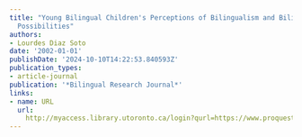 ```yaml
---
title: "Young Bilingual Children's Perceptions of Bilingualism and Biliteracy: Altruistic
  Possibilities"
authors:
- Lourdes Diaz Soto
date: '2002-01-01'
publishDate: '2024-10-10T14:22:53.840593Z'
publication_types:
- article-journal
publication: '*Bilingual Research Journal*'
links:
- name: URL
  url: 
    http://myaccess.library.utoronto.ca/login?qurl=https://www.proquest.com/docview/62218569?accountid=14771&bdid=38382&_bd=F78xnSxepU0QPvbgc4kStIBOb7s%3D
---
```

